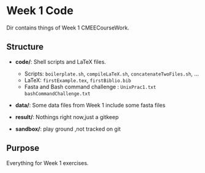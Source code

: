 # Week 1 Code

Dir contains things of  Week 1 CMEECourseWork.

## Structure

- **code/**: Shell scripts and LaTeX files.
    - Scripts: `boilerplate.sh`, `compileLaTeX.sh`, `concatenateTwoFiles.sh`, ...
    - LaTeX: `firstExample.tex`, `firstBiblio.bib`
    - Fasta and  Bash command challenge : `UnixPrac1.txt` `bashCommandChallenge.txt`

- **data/**: Some data files from Week 1 include some fasta files

- **result/**: Nothings right now,just a gitkeep

- **sandbox/**: play ground ,not tracked on git


## Purpose

Everything for Week 1 exercises.